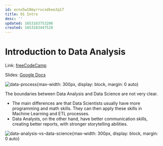 ```yaml
---
id: ecnx5w10myrrvcxdkee2q17
title: 01 Intro
desc: ''
updated: 1653183753206
created: 1653183447528
---
```

# Introduction to Data Analysis

Link: [freeCodeCamp](https://www.freecodecamp.org/learn/data-analysis-with-python/data-analysis-with-python-course/introduction-to-data-analysis)

Slides: [Google Docs](https://docs.google.com/presentation/d/1cUIt8b2ySz-85_ykfeuuWsurccwTAuFPn782pZBzFsU/edit?usp=sharing)

![data-process](https://ik.imagekit.io/casa/h7b-dendron/Screenshot_2022-05-22_033624_7fCWFRF7I.jpg?ik-sdk-version=javascript-1.4.3&updatedAt=1653183426815){max-width: 300px, display: block, margin: 0 auto}

The boundaries between Data Analysis and Data Science are not very clear. 
- The main differences are that Data Scientists usually have more programming and math skills. They can then apply these skills in Machine Learning and ETL processes.
- Data Analysts, on the other hand, have better communication skills, creating better reports, with stronger storytelling abilities.


![data-analysis-vs-data-science](https://ik.imagekit.io/casa/h7b-dendron/Screenshot_2022-05-22_034106_wFp9sT_hP.jpg?ik-sdk-version=javascript-1.4.3&updatedAt=1653183682580){max-width: 300px, display: block, margin: 0 auto}